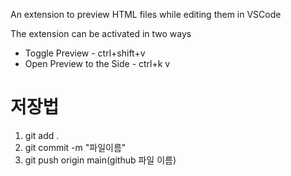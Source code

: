 An extension to preview HTML files while editing them in VSCode

The extension can be activated in two ways

* Toggle Preview - ctrl+shift+v
* Open Preview to the Side - ctrl+k v

# 저장법
1. git add .
2. git commit -m "파일이름"
3. git push origin main(github 파일 이름)